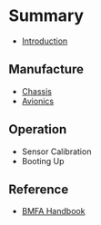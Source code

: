 # Summary

* [Introduction](README.md)

## Manufacture

* [Chassis](chassis.md)
* [Avionics](avionics.md)

## Operation

* Sensor Calibration
* Booting Up

## Reference

* [BMFA Handbook](reference/bmfa-handbook.md)


